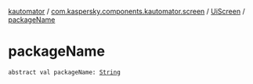 [kautomator](../../index.md) / [com.kaspersky.components.kautomator.screen](../index.md) / [UiScreen](index.md) / [packageName](./package-name.md)

# packageName

`abstract val packageName: `[`String`](https://kotlinlang.org/api/latest/jvm/stdlib/kotlin/-string/index.html)
